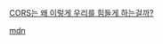 [CORS는 왜 이렇게 우리를 힘들게 하는걸까?](https://evan-moon.github.io/2020/05/21/about-cors/)

[mdn](https://developer.mozilla.org/ko/docs/Web/HTTP/CORS)
